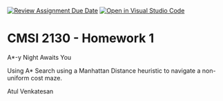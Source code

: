[![Review Assignment Due Date](https://classroom.github.com/assets/deadline-readme-button-24ddc0f5d75046c5622901739e7c5dd533143b0c8e959d652212380cedb1ea36.svg)](https://classroom.github.com/a/5gQLLrRH)
[![Open in Visual Studio Code](https://classroom.github.com/assets/open-in-vscode-718a45dd9cf7e7f842a935f5ebbe5719a5e09af4491e668f4dbf3b35d5cca122.svg)](https://classroom.github.com/online_ide?assignment_repo_id=11951579&assignment_repo_type=AssignmentRepo)
# CMSI 2130 - Homework 1
A*-y Night Awaits You


Using A* Search using a Manhattan Distance heuristic to navigate a non-uniform cost maze.

Atul Venkatesan

